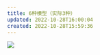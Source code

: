 ```yaml
---
title: 6种模型（实际3种）
updated: 2022-10-28T16:00:04
created: 2022-10-28T15:59:36
---
```


![](C:\Users\82609\AppData\Local\Temp\Java\pandoc/media/image1.png)

